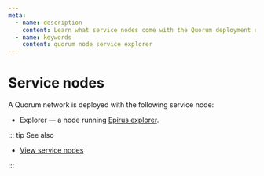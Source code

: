 ```yaml
---
meta:
  - name: description
    content: Learn what service nodes come with the Quorum deployment on Chainstack.
  - name: keywords
    content: quorum node service explorer
---
```


# Service nodes

A Quorum network is deployed with the following service node:

* Explorer — a node running [Epirus explorer](https://github.com/blk-io/epirus-free).

::: tip See also

* [View service nodes](/platform/view-service-nodes)

:::

